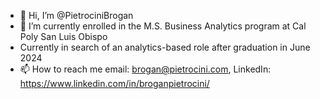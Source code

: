 - 👋 Hi, I’m @PietrociniBrogan
- 🌱 I’m currently enrolled in the M.S. Business Analytics program at Cal Poly San Luis Obispo
-  Currently in search of an analytics-based role after graduation in June 2024
- 📫 How to reach me email: brogan@pietrocini.com, LinkedIn: https://www.linkedin.com/in/broganpietrocini/

<!---
PietrociniBrogan/PietrociniBrogan is a ✨ special ✨ repository because its `README.md` (this file) appears on your GitHub profile.
You can click the Preview link to take a look at your changes.
--->
